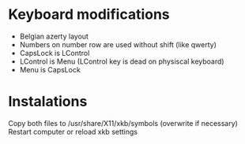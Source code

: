 # Keyboard modifications

  - Belgian azerty layout
  - Numbers on number row are used without shift (like qwerty)
  - CapsLock is LControl
  - LControl is Menu (LControl key is dead on physiscal keyboard)
  - Menu is CapsLock

# Instalations
Copy both files to /usr/share/X11/xkb/symbols (overwrite if necessary)
Restart computer or reload xkb settings
